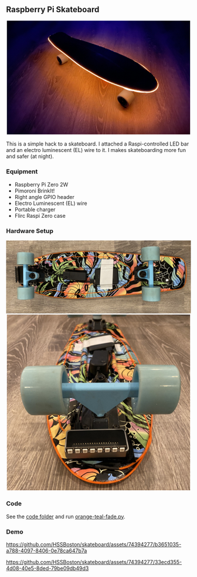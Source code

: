 ## Raspberry Pi Skateboard

<p align="center">
  <img src="images/elwire.jpg" width="500">
</p>

This is a simple hack to a skateboard. I attached a Raspi-controlled LED bar and an electro luminescent (EL) wire to it. I makes skateboarding more fun and safer (at night). 

### Equipment

- Raspberry Pi Zero 2W
- Pimoroni BrinkIt!
- Right angle GPIO header
- Electro Luminescent (EL) wire
- Portable charger
- Flirc Raspi Zero case

### Hardware Setup

<p align="center">
  <img src="images/skateboard.jpg" width="700">
  <br>
  <img src="images/skateboard2.jpg" width="500">
</p>

### Code

See the [code folder](code/) and run [orange-teal-fade.py](code/orange-teal-fade.py). 

### Demo

https://github.com/HSSBoston/skateboard/assets/74394277/b3651035-a788-4097-8406-0e78ca647b7a



https://github.com/HSSBoston/skateboard/assets/74394277/33ecd355-4d08-40e5-8ded-79be09db49d3


